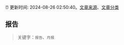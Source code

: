 :alarm_clock: 更新时间: 2024-08-26 02:50:40。[文章来源](/README.md)、[文章分类](/TAGS.md)

## 报告


> 关键字：`报告`、`月报`



